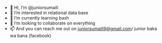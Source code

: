 - 👋 Hi, I’m @juniorsumaili
- 👀 I’m interested in relational data base
- 🌱 I’m currently learning bash
- 💞️ I’m looking to collaborate on everything 
- 📫 And you can reach me out on juniorsumaili9@gmail.com/ junior baka wa bana (facebook)

<!---
juniorsumaili/juniorsumaili is a ✨ special ✨ repository because its `README.md` (this file) appears on your GitHub profile.
You can click the Preview link to take a look at your changes.
--->
